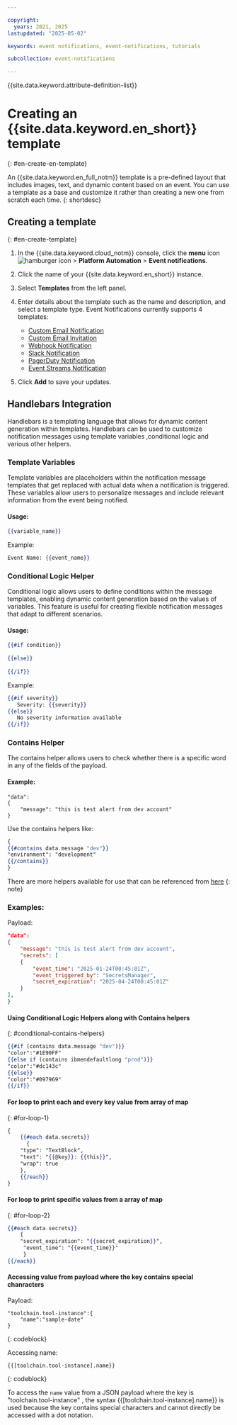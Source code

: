 ```yaml
---

copyright:
  years: 2021, 2025
lastupdated: "2025-05-02"

keywords: event notifications, event-notifications, tutorials

subcollection: event-notifications

---
```


{{site.data.keyword.attribute-definition-list}}

# Creating an {{site.data.keyword.en_short}} template
{: #en-create-en-template}

An {{site.data.keyword.en_full_notm}} template is a pre-defined layout that includes images, text, and dynamic content based on an event. You can use a template as a base and customize it rather than creating a new one from scratch each time. 
{: shortdesc}

## Creating a template
{: #en-create-template}

1. In the {{site.data.keyword.cloud_notm}} console, click the **menu** icon ![hamburger icon](images/icon_hamburger.svg) > **Platform Automation** > **Event notifications**. 
1. Click the name of your {{site.data.keyword.en_short}} instance. 
1. Select **Templates** from the left panel.
1. Enter details about the template such as the name and description, and select a template type. Event Notifications currently supports 4 templates:

    * [Custom Email Notification](/docs/event-notifications?topic=event-notifications-en-email-templates)
    * [Custom Email Invitation](/docs/event-notifications?topic=event-notifications-en-email-templates)
    * [Webhook Notification](/docs/event-notifications?topic=event-notifications-en-webhook-notifications-template)
    * [Slack Notification](/docs/event-notifications?topic=event-notifications-en-slack-notification-template)
    * [PagerDuty Notification](/docs/event-notifications?topic=event-notifications-en-pagerduty-notification-template)
    * [Event Streams Notification](/docs/event-notifications?topic=event-notifications-en-event-streams-notification-template)
   
1. Click **Add** to save your updates. 


## Handlebars Integration

Handlebars is a templating language that allows for dynamic content generation within templates. Handlebars can be used to customize notification messages using template variables ,conditional logic and various other helpers.

### Template Variables

Template variables are placeholders within the notification message templates that get replaced with actual data when a notification is triggered. These variables allow users to personalize messages and include relevant information from the event being notified.

#### Usage:

```handlebars
{{variable_name}}
```

Example:
```handlebars
Event Name: {{event_name}}
```

### Conditional Logic Helper

Conditional logic allows users to define conditions within the message templates, enabling dynamic content generation based on the values of variables. This feature is useful for creating flexible notification messages that adapt to different scenarios.

#### Usage:

```handlebars
{{#if condition}}
   
{{else}}
   
{{/if}}
```

Example:
```handlebars
{{#if severity}}
   Severity: {{severity}}
{{else}}
   No severity information available
{{/if}}
```

### Contains Helper

The contains helper allows users to check whether there is a specific word in any of the fields of the payload.

#### Example:

```
"data": 
{
	"message": "this is test alert from dev account"
}
```
Use the contains helpers like: 

```handlebars
{
{{#contains data.message "dev"}}
"environment": "development"
{{/contains}}
}
```

There are more helpers available for use that can be referenced from [here](https://github.com/aymerick/raymond?tab=readme-ov-file#built-in-helpers)
{: note}

### Examples:

Payload:

```json
"data": 
{
	"message": "this is test alert from dev account",
	"secrets": [
	{
		"event_time": "2025-01-24T00:45:01Z",
		"event_triggered_by": "SecretsManager",
		"secret_expiration": "2025-04-24T00:45:01Z"
	}
],
}
```

#### Using Conditional Logic Helpers along with Contains helpers
{: #conditional-contains-helpers}

```handlebars
{{#if (contains data.message "dev")}}
"color":"#1E90FF"
{{else if (contains ibmendefaultlong "prod")}}
"color":"#dc143c"
{{else}}
"color":"#097969"
{{/if}}
```

#### For loop to print each and every key value from array of map
{: #for-loop-1}

```handlebars
{
	{{#each data.secrets}}
	  {
	"type": "TextBlock",
	"text": "{{@key}}: {{this}}",
	"wrap": true
	},
	{{/each}}
}
```

#### For loop to print specific values from a array of map
{: #for-loop-2}

```handlebars
{{#each data.secrets}}
	{ 
	"secret_expiration": "{{secret_expiration}}", 
	 "event_time": "{{event_time}}" 
	 }
{{/each}}
```
#### Accessing value from payload where the key contains special chanracters

Payload:

```
"toolchain.tool-instance":{
	"name":"sample-date"
}
```
{: codeblock}

Accessing name:
```
{{[toolchain.tool-instance].name}}
```
{: codeblock}

To access the `name` value from a JSON payload where the key is "toolchain.tool-instance" , the syntax {{[toolchain.tool-instance].name}} is used because the key contains special characters and cannot directly be accessed with a dot notation.
